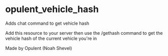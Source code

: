 # opulent_vehicle_hash
Adds chat command to get vehicle hash

Add this resource to your server then use the /gethash command to get the vehicle hash of the current vehicle you're in 

Made by Opulent (Noah Shevel)
